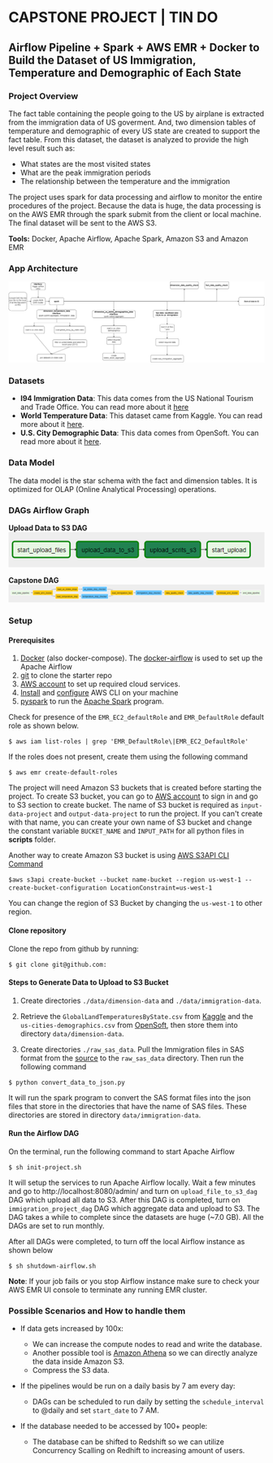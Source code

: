 # CAPSTONE PROJECT | TIN DO

## Airflow Pipeline + Spark + AWS EMR + Docker to Build the Dataset of US Immigration, Temperature and Demographic of Each State

### Project Overview

The fact table containing the people going to the US by airplane is extracted from the immigration data of US goverment. And, two dimension tables of temperature and demographic of every US state are created to support the fact table. From this dataset, the dataset is analyzed to provide the high level result such as:

* What states are the most visited states
* What are the peak immigration periods
* The relationship between the temperature and the immigration

The project uses spark for data processing and airflow to monitor the entire procedures of the project. Because the data is huge, the data processing is on the AWS EMR through the spark submit from the client or local machine. The final dataset will be sent to the AWS S3.

**Tools:** Docker, Apache Airflow, Apache Spark, Amazon S3 and Amazon EMR

### App Architecture

![App Architecture Diagram](diagrams/capstone_uml.png)

### Datasets

- **I94 Immigration Data**: This data comes from the US National Tourism and Trade Office. You can read more about it [here](https://travel.trade.gov/research/reports/i94/historical/2016.html)
- **World Temperature Data**: This dataset came from Kaggle. You can read more about it [here](https://www.kaggle.com/berkeleyearth/climate-change-earth-surface-temperature-data).
- **U.S. City Demographic Data**: This data comes from OpenSoft. You can read more about it [here](https://public.opendatasoft.com/explore/dataset/us-cities-demographics/export/).

### Data Model

The data model is the star schema with the fact and dimension tables. It is optimized for OLAP (Online Analytical Processing) operations.

### DAGs Airflow Graph

**Upload Data to S3 DAG**
![data_s3_dag](diagrams/file_upload_dag.png)

**Capstone DAG**
![capstone_dag](diagrams/capstone_dag.png)

### Setup

#### Prerequisites

1. [Docker](https://docs.docker.com/get-docker/) (also docker-compose). The [docker-airflow](https://github.com/puckel/docker-airflow) is used to set up the Apache Airflow
2. [git](https://git-scm.com/book/en/v2/Getting-Started-Installing-Git) to clone the starter repo
3. [AWS account](https://aws.amazon.com/) to set up required cloud services.
4. [Install](https://docs.aws.amazon.com/cli/latest/userguide/install-cliv2.html) and [configure](https://docs.aws.amazon.com/cli/latest/userguide/cli-configure-quickstart.html#cli-configure-quickstart-config) AWS CLI on your machine
5. [pyspark](https://pypi.org/project/pyspark/)  to run the [Apache Spark](https://spark.apache.org/) program.

Check for presence of the `EMR_EC2_defaultRole` and `EMR_DefaultRole` default role as shown below.
```
$ aws iam list-roles | grep 'EMR_DefaultRole\|EMR_EC2_DefaultRole'
```

If the roles does not present, create them using the following command
```
$ aws emr create-default-roles
```   
The project will need Amazon S3 buckets that is created before starting the project. To create S3 bucket, you can go to [AWS account](https://aws.amazon.com/) to sign in and go to S3 section to create bucket. The name of S3 bucket is required as `input-data-project` and `output-data-project` to run the project. If you can't create with that name, you can create your own name of S3 bucket and change the constant variable `BUCKET_NAME` and `INPUT_PATH` for all python files in **scripts** folder.

Another way to create Amazon S3 bucket is using [AWS S3API CLI Command](https://docs.aws.amazon.com/cli/latest/reference/s3api/create-bucket.html)
```
$aws s3api create-bucket --bucket name-bucket --region us-west-1 --create-bucket-configuration LocationConstraint=us-west-1
```    
You can change the region of S3 Bucket by changing the `us-west-1` to other region.

#### Clone repository

Clone the repo from github by running:
```
$ git clone git@github.com:
```

#### Steps to Generate Data to Upload to S3 Bucket

1. Create directories `./data/dimension-data` and `./data/immigration-data`.

2. Retrieve the `GlobalLandTemperaturesByState.csv` from [Kaggle](https://www.kaggle.com/berkeleyearth/climate-change-earth-surface-temperature-data) and the `us-cities-demographics.csv` from [OpenSoft](https://public.opendatasoft.com/explore/dataset/us-cities-demographics/export/), then store them into directory `data/dimension-data`.

3. Create directories `./raw_sas_data`. Pull the Immigration files in SAS format from the [source](https://travel.trade.gov/research/reports/i94/historical/2016.html) to the `raw_sas_data` directory. Then run the following command

```
$ python convert_data_to_json.py
```

It will run the spark program to convert the SAS format files into the json files that store in the directories that have the name of SAS files. These directories are stored in directory `data/immigration-data`.

#### Run the Airflow DAG

On the terminal, run the following command to start Apache Airflow

```
$ sh init-project.sh
```

It will setup the services to run Apache Airflow locally. Wait a few minutes and go to http://localhost:8080/admin/ and turn on `upload_file_to_s3_dag` DAG which upload all data to S3. After this DAG is completed, turn on `immigration_project_dag` DAG which aggregate data and upload to S3. The DAG takes a while to complete since the datasets are huge (~7.0 GB). All the DAGs are set to run monthly.

After all DAGs were completed, to turn off the local Airflow instance as shown below

```
$ sh shutdown-airflow.sh
```

**Note**: If your job fails or you stop Airflow instance make sure to check your AWS EMR UI console to terminate any running EMR cluster.

### Possible Scenarios and How to handle them

- If data gets increased by 100x:
    - We can increase the compute nodes to read and write the database.
    - Another possible tool is [Amazon Athena](https://aws.amazon.com/blogs/aws/amazon-athena-interactive-sql-queries-for-data-in-amazon-s3/) so we can directly analyze the data inside Amazon S3.
    - Compress the S3 data.
    
- If the pipelines would be run on a daily basis by 7 am every day:
    - DAGs can be scheduled to run daily by setting the `schedule_interval` to @daily and set `start_date` to 7 AM.

- If the database needed to be accessed by 100+ people:
    - The database can be shifted to Redshift so we can utilize Concurrency Scalling on Redhift to increasing amount of users.